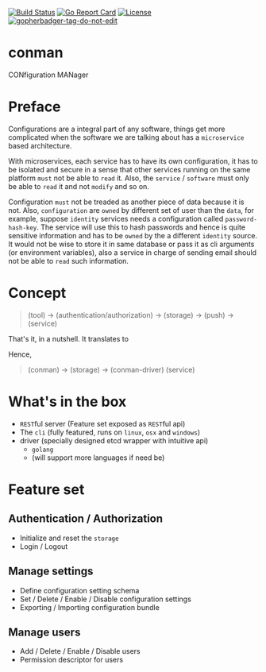[![Build Status](https://cloud.drone.io/api/badges/daveamit/conman/status.svg)](https://cloud.drone.io/daveamit/conman)
[![Go Report Card](https://goreportcard.com/badge/github.com/daveamit/conman)](https://goreportcard.com/report/github.com/daveamit/conman)
[![License](https://img.shields.io/badge/License-Apache%202.0-blue.svg)](https://github.com/daveamit/conman/blob/master/LICENSE)
<a href='https://github.com/jpoles1/gopherbadger' target='_blank'>![gopherbadger-tag-do-not-edit](https://img.shields.io/badge/Go%20Coverage-78%25-brightgreen.svg?longCache=true&style=flat)</a>

# conman
CONfiguration MANager

# Preface
Configurations are a integral part of any software, things get more complicated when the software we are talking about has a `microservice` based architecture.

With microservices, each service has to have its own configuration, it has to be isolated and secure in a sense that other services running on the same platform `must` not be able to `read` it. Also, the `service` / `software` must only be able to `read` it and not `modify` and so on.

Configuration `must` not be treaded as another piece of data because it is not. Also, `configuration` are `owned` by different set of user than the `data`, for example, suppose `identity` services needs a configuration called `password-hash-key`. The service will use this to hash passwords and hence is quite sensitive information and has to be `owned` by the a different `identity` source. It would not be wise to store it in same database or pass it as cli arguments (or environment variables), also a service in charge of sending email should not be able to `read` such information.

# Concept
> (tool) -> (authentication/authorization) -> (storage) -> (push) -> (service)

That's it, in a nutshell. It translates to

Hence,
> (conman) -> (storage) -> (conman-driver) (service)

# What's in the box
* `REST`ful server (Feature set exposed as `REST`ful api)
* The `cli` (fully featured, runs on `linux`, `osx` and `windows`)
* driver (specially designed etcd wrapper with intuitive api)
  * `golang`
  * (will support more languages if need be)


# Feature set
## Authentication / Authorization
* Initialize and reset the `storage`
* Login / Logout
## Manage settings
* Define configuration setting schema
* Set / Delete / Enable / Disable configuration settings
* Exporting / Importing configuration bundle
## Manage users
* Add / Delete / Enable / Disable users
* Permission descriptor for users